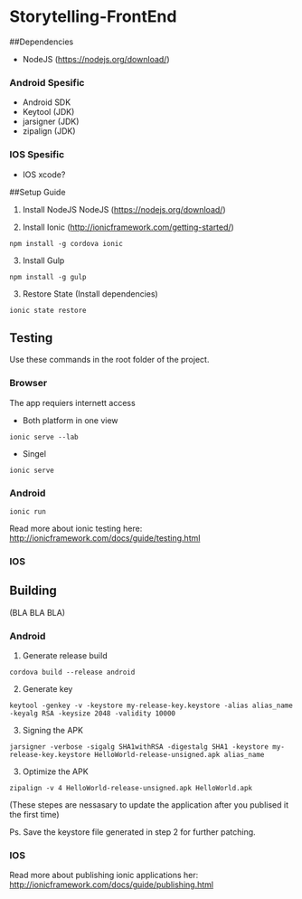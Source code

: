 # Storytelling-FrontEnd


##Dependencies

* NodeJS (https://nodejs.org/download/)

### Android Spesific 
* Android SDK
* Keytool (JDK)
* jarsigner (JDK)
* zipalign (JDK)

### IOS Spesific 
* IOS xcode?

##Setup Guide

1. Install NodeJS NodeJS (https://nodejs.org/download/)

2. Install Ionic (http://ionicframework.com/getting-started/) 

  ```npm install -g cordova ionic```
  
3. Install Gulp

  ```npm install -g gulp```
  
3. Restore State (Install dependencies)

  ```ionic state restore```

  
## Testing 

Use these commands in the root folder of the project.

### Browser 

The app requiers internett access

* Both platform in one view

 ```ionic serve --lab```
 
* Singel

 ```ionic serve ```

### Android

 ```ionic run ```

Read more about ionic testing here: http://ionicframework.com/docs/guide/testing.html

### IOS




## Building
  
  (BLA BLA BLA)
  
### Android

1. Generate release build

  ```cordova build --release android ``` 

2. Generate key

  ```keytool -genkey -v -keystore my-release-key.keystore -alias alias_name -keyalg RSA -keysize 2048 -validity 10000 ``` 
  
3. Signing the APK

  ```jarsigner -verbose -sigalg SHA1withRSA -digestalg SHA1 -keystore my-release-key.keystore HelloWorld-release-unsigned.apk alias_name ``` 

3. Optimize the APK

  ```zipalign -v 4 HelloWorld-release-unsigned.apk HelloWorld.apk```  

(These stepes are nessasary to update the application after you publised it the first time) 

Ps. Save the keystore file generated in step 2 for further patching.

### IOS
  



Read more about publishing ionic applications her: http://ionicframework.com/docs/guide/publishing.html
